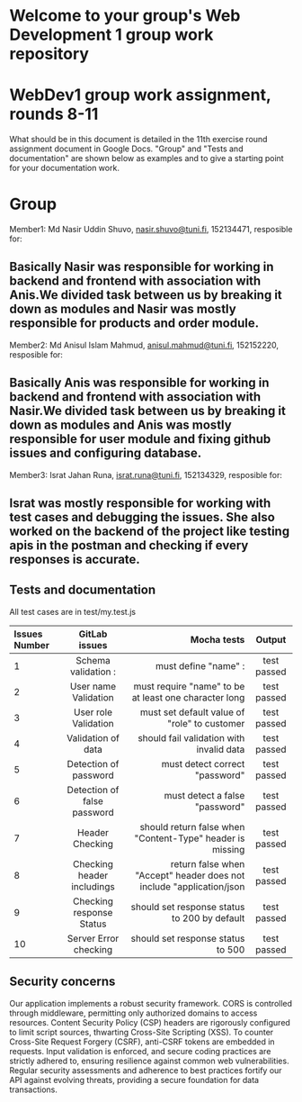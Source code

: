 # Welcome to your group's Web Development 1 group work repository

# WebDev1 group work assignment, rounds 8-11

What should be in this document is detailed in the 11th exercise round assignment document in Google Docs. "Group" and "Tests and documentation" are shown below as examples and to give a starting point for your documentation work.

# Group 

Member1:  Md Nasir Uddin Shuvo, nasir.shuvo@tuni.fi, 152134471, 
resposible for: 

Basically Nasir was responsible for working in backend and frontend with association with Anis.We divided task between us by breaking it down as modules and Nasir was mostly responsible for products and order module.
---------------------------------------------------

Member2:  Md Anisul Islam Mahmud, anisul.mahmud@tuni.fi, 152152220, 
resposible for: 

Basically Anis was responsible for working in backend and frontend with association with Nasir.We divided task between us by breaking it down as modules and Anis was mostly responsible for user module and fixing github issues and configuring  database.
---------------------------------------------------

Member3:  Israt Jahan Runa, israt.runa@tuni.fi, 152134329,
resposible for: 

Israt was mostly responsible for working with test cases and debugging the issues. She also worked on the backend of the project like testing apis in the postman and checking if every responses is accurate.
---------------------------------------------------


## Tests and documentation

All test cases are in  test/my.test.js

| Issues Number | GitLab issues |  Mocha tests  | Output |
|:--------------|:-------------:|--------------:|:------:|
|     1         |  Schema validation  :| must define "name" :|  test passed       |
|     2         |  User name Validation  | must require "name" to be at least one character long |  test passed       |
|     3         |  User role Validation  | must set default value of "role" to customer |  test passed       |
|     4         |  Validation of data  | should fail validation with invalid data |  test passed       |
|     5         |   Detection of password  | must detect correct "password" |  test passed       |
|     6         |  Detection of false password  | must detect a false "password" |  test passed       |
|     7         |  Header Checking  | should return false when "Content-Type" header is missing |  test passed       |
|     8         |  Checking header includings  | return false when "Accept" header does not include "application/json |  test passed       |
|     9         |  Checking response Status  | should set response status to 200 by default |  test passed       |
|     10         |  Server Error checking  | should set response status to 500 |  test passed       |


## Security concerns

Our application implements a robust security framework. CORS is controlled through middleware, permitting only authorized domains to access resources. Content Security Policy (CSP) headers are rigorously configured to limit script sources, thwarting Cross-Site Scripting (XSS). To counter Cross-Site Request Forgery (CSRF), anti-CSRF tokens are embedded in requests. Input validation is enforced, and secure coding practices are strictly adhered to, ensuring resilience against common web vulnerabilities. Regular security assessments and adherence to best practices fortify our API against evolving threats, providing a secure foundation for data transactions.





